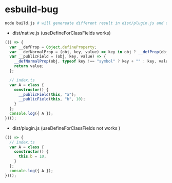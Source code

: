 # esbuild-bug
```sh
node build.js # will genereate different result in dist/plugin.js and dist/native.js
```
* dist/native.js (useDefineForClassFields works)
```ts
(() => {
  var __defProp = Object.defineProperty;
  var __defNormalProp = (obj, key, value) => key in obj ? __defProp(obj, key, { enumerable: true, configurable: true, writable: true, value }) : obj[key] = value;
  var __publicField = (obj, key, value) => {
    __defNormalProp(obj, typeof key !== "symbol" ? key + "" : key, value);
    return value;
  };

  // index.ts
  var A = class {
    constructor() {
      __publicField(this, "a");
      __publicField(this, "b", 10);
    }
  };
  console.log({ A });
})();
```
* dist/plugin.js (useDefineForClassFields not works )

```ts
(() => {
  // index.ts
  var A = class {
    constructor() {
      this.b = 10;
    }
  };
  console.log({ A });
})();

```
